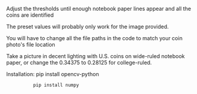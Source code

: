 Adjust the thresholds until enough notebook paper lines appear and all the coins are identified

The preset values will probably only work for the image provided.

You will have to change all the file paths in the code to match your coin photo's file location

Take a picture in decent lighting with U.S. coins on wide-ruled notebook paper, or change the 0.34375 to 0.28125 for college-ruled.

Installation: pip install opencv-python

              pip install numpy
